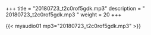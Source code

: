 +++
title = "20180723_t2c0rof5gdk.mp3"
description = " 20180723_t2c0rof5gdk.mp3 "
weight = 20
+++

{{< myaudio01 mp3="20180723_t2c0rof5gdk.mp3" >}}

